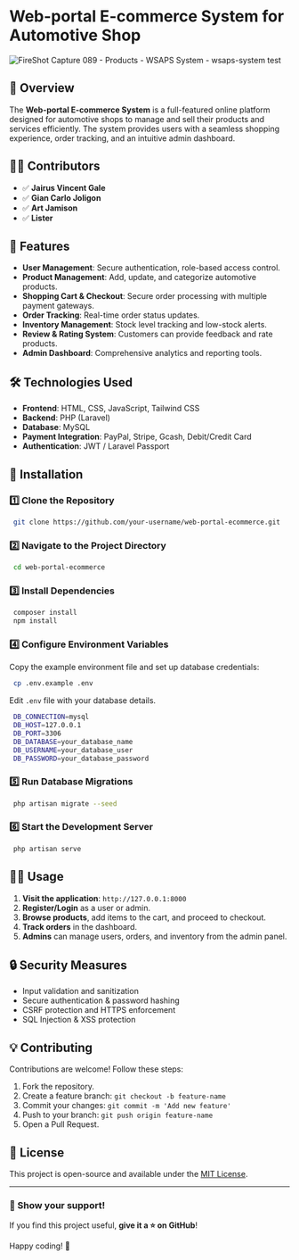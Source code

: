 # Web-portal E-commerce System for Automotive Shop

![FireShot Capture 089 - Products - WSAPS System -  wsaps-system test](https://github.com/user-attachments/assets/e32dc275-b593-46e2-8b75-1922a9d22fbf)

## 📌 Overview

The **Web-portal E-commerce System** is a full-featured online platform designed for automotive shops to manage and sell their products and services efficiently. The system provides users with a seamless shopping experience, order tracking, and an intuitive admin dashboard.

## 👨‍💻 Contributors

-   ✅ **Jairus Vincent Gale**
-   ✅ **Gian Carlo Joligon**
-   ✅ **Art Jamison**
-   ✅ **Lister**

## 🚀 Features

-   **User Management**: Secure authentication, role-based access control.
-   **Product Management**: Add, update, and categorize automotive products.
-   **Shopping Cart & Checkout**: Secure order processing with multiple payment gateways.
-   **Order Tracking**: Real-time order status updates.
-   **Inventory Management**: Stock level tracking and low-stock alerts.
-   **Review & Rating System**: Customers can provide feedback and rate products.
-   **Admin Dashboard**: Comprehensive analytics and reporting tools.

## 🛠️ Technologies Used

-   **Frontend**: HTML, CSS, JavaScript, Tailwind CSS
-   **Backend**: PHP (Laravel)
-   **Database**: MySQL
-   **Payment Integration**: PayPal, Stripe, Gcash, Debit/Credit Card
-   **Authentication**: JWT / Laravel Passport

## 📂 Installation

### 1️⃣ Clone the Repository

```sh
 git clone https://github.com/your-username/web-portal-ecommerce.git
```

### 2️⃣ Navigate to the Project Directory

```sh
 cd web-portal-ecommerce
```

### 3️⃣ Install Dependencies

```sh
 composer install
 npm install
```

### 4️⃣ Configure Environment Variables

Copy the example environment file and set up database credentials:

```sh
 cp .env.example .env
```

Edit `.env` file with your database details.

```sh
 DB_CONNECTION=mysql
 DB_HOST=127.0.0.1
 DB_PORT=3306
 DB_DATABASE=your_database_name
 DB_USERNAME=your_database_user
 DB_PASSWORD=your_database_password
```

### 5️⃣ Run Database Migrations

```sh
 php artisan migrate --seed
```

### 6️⃣ Start the Development Server

```sh
 php artisan serve
```

## 🧑‍💻 Usage

1. **Visit the application**: `http://127.0.0.1:8000`
2. **Register/Login** as a user or admin.
3. **Browse products**, add items to the cart, and proceed to checkout.
4. **Track orders** in the dashboard.
5. **Admins** can manage users, orders, and inventory from the admin panel.

## 🔒 Security Measures

-   Input validation and sanitization
-   Secure authentication & password hashing
-   CSRF protection and HTTPS enforcement
-   SQL Injection & XSS protection

## 💡 Contributing

Contributions are welcome! Follow these steps:

1. Fork the repository.
2. Create a feature branch: `git checkout -b feature-name`
3. Commit your changes: `git commit -m 'Add new feature'`
4. Push to your branch: `git push origin feature-name`
5. Open a Pull Request.

## 📜 License

This project is open-source and available under the [MIT License](LICENSE).

---

### 🌟 Show your support!

If you find this project useful, **give it a ⭐ on GitHub**!

Happy coding! 🚀
